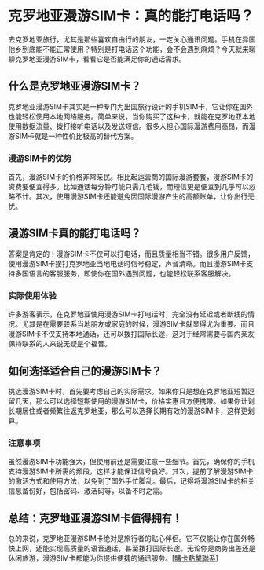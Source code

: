 # 克罗地亚漫游SIM卡：真的能打电话吗？

去克罗地亚旅行，尤其是那些喜欢自由行的朋友，一定关心通讯问题。手机在异国他乡到底能不能正常使用？特别是打电话这个功能，会不会遇到麻烦？今天就来聊聊克罗地亚漫游SIM卡，看看它是否能满足你的通话需求。

## 什么是克罗地亚漫游SIM卡？

克罗地亚漫游SIM卡其实是一种专门为出国旅行设计的手机SIM卡，它让你在国外也能轻松使用本地网络服务。简单来说，当你购买了这种卡，就能在克罗地亚本地使用数据流量、拨打接听电话以及发送短信。很多人担心国际漫游费用高昂，而漫游SIM卡就是一种性价比极高的替代方案。

### 漫游SIM卡的优势

首先，漫游SIM卡的价格非常亲民。相比起运营商的国际漫游套餐，漫游SIM卡的资费要便宜得多。比如通话每分钟可能只需几毛钱，而短信更是便宜到几乎可以忽略不计。其次，使用漫游SIM卡还能避免因国际漫游产生的高额账单，让你出行无忧。

## 漫游SIM卡真的能打电话吗？

答案是肯定的！漫游SIM卡不仅可以打电话，而且质量相当不错。很多用户反馈，使用漫游SIM卡接打克罗地亚当地电话时信号稳定，声音清晰。而且漫游SIM卡支持多国语言的客服服务，即使你在国外遇到问题，也能轻松联系客服解决。

### 实际使用体验

许多游客表示，在克罗地亚使用漫游SIM卡打电话时，完全没有延迟或者断线的情况。尤其是在需要联系当地朋友或家庭的时候，漫游SIM卡就显得尤为重要。而且漫游SIM卡不仅支持本地通话，还可以拨打国际长途，这对于经常需要与国内亲友保持联系的人来说无疑是个福音。

## 如何选择适合自己的漫游SIM卡？

挑选漫游SIM卡时，首先要考虑自己的实际需求。如果你只是想在克罗地亚短暂逗留几天，那么可以选择短期使用的漫游SIM卡，价格实惠且方便携带。如果你计划长期居住或者频繁往返克罗地亚，那么可以选择长期有效的漫游SIM卡，这样更划算。

### 注意事项

虽然漫游SIM卡功能强大，但使用前还是需要注意一些细节。首先，确保你的手机支持漫游SIM卡所需的频段，这样才能保证信号良好。其次，提前了解漫游SIM卡的激活方式和使用方法，以免到了国外手忙脚乱。最后，记得将漫游SIM卡的相关信息备份好，包括密码、激活码等，以备不时之需。

## 总结：克罗地亚漫游SIM卡值得拥有！

总的来说，克罗地亚漫游SIM卡绝对是旅行者的贴心伴侣。它不仅能让你在国外畅快上网，还能实现高质量的语音通话，甚至拨打国际长途。无论你是商务出差还是休闲旅游，漫游SIM卡都能为你提供便捷的通讯服务。[[購卡點擊聯系](https://t.me/s/esim1088)]